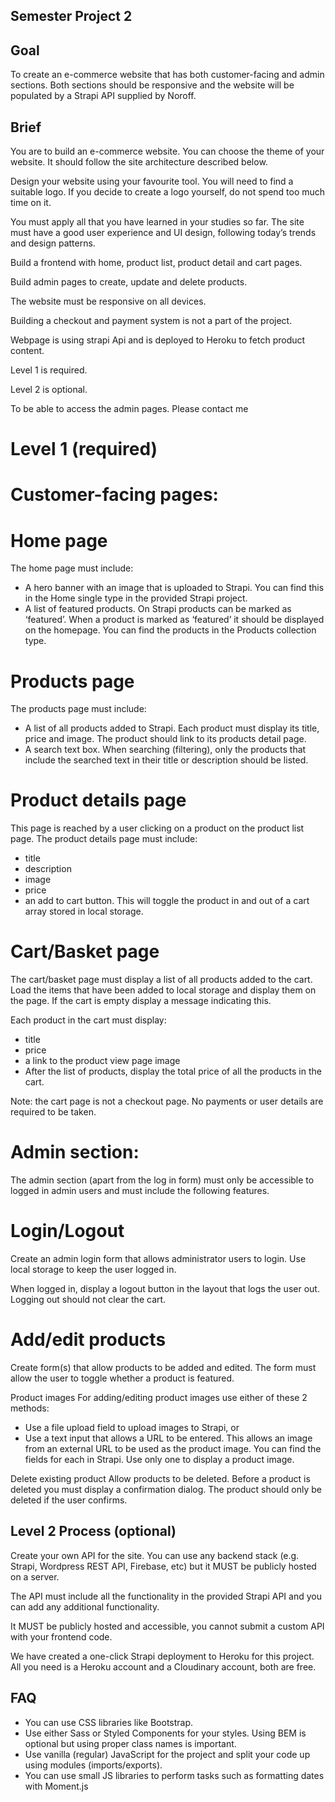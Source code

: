## Semester Project 2

## Goal

To create an e-commerce website that has both customer-facing and admin sections. Both sections should be responsive and the website will be populated by a Strapi API supplied by Noroff.

## Brief
You are to build an e-commerce website. You can choose the theme of your website. It should follow the site architecture described below.

Design your website using your favourite tool. You will need to find a suitable logo. If you decide to create a logo yourself, do not spend too much time on it.

You must apply all that you have learned in your studies so far. The site must have a good user experience and UI design, following today’s trends and design patterns.

Build a frontend with home, product list, product detail and cart pages.

Build admin pages to create, update and delete products.

The website must be responsive on all devices.

Building a checkout and payment system is not a part of the project.

Webpage is using strapi Api and is deployed to Heroku to fetch product content.

Level 1 is required.

Level 2 is optional.

To be able to access the admin pages.
Please contact me

# Level 1 (required)

# Customer-facing pages:

# Home page

The home page must include:

- A hero banner with an image that is uploaded to Strapi. You can find this in the Home single type in the provided Strapi   project.
- A list of featured products. On Strapi products can be marked as ‘featured’. When a product is marked as ‘featured’ it     should be displayed on the homepage. You can find the products in the Products collection type.

# Products page

The products page must include:

- A list of all products added to Strapi. Each product must display its title, price and image. The product should link to   its products detail page.
- A search text box. When searching (filtering), only the products that include the searched text in their title or           description should be listed.

# Product details page

This page is reached by a user clicking on a product on the product list page. The product details page must include:

- title
- description
- image
- price
- an add to cart button. This will toggle the product in and out of a cart array stored in local storage.



# Cart/Basket page

The cart/basket page must display a list of all products added to the cart. Load the items that have been added to local storage and display them on the page. If the cart is empty display a message indicating this.

Each product in the cart must display:

- title
- price
- a link to the product view page
  image
- After the list of products, display the total price of all the products in the cart.

Note: the cart page is not a checkout page. No payments or user details are required to be taken.

# Admin section:

The admin section (apart from the log in form) must only be accessible to logged in admin users and must include the following features.

# Login/Logout

Create an admin login form that allows administrator users to login. Use local storage to keep the user logged in.

When logged in, display a logout button in the layout that logs the user out. Logging out should not clear the cart.

# Add/edit products
Create form(s) that allow products to be added and edited. The form must allow the user to toggle whether a product is featured.

Product images
For adding/editing product images use either of these 2 methods:

- Use a file upload field to upload images to Strapi, or
- Use a text input that allows a URL to be entered. This allows an image from an external URL to be used as the product       image.
You can find the fields for each in Strapi. Use only one to display a product image.

Delete existing product
Allow products to be deleted. Before a product is deleted you must display a confirmation dialog. The product should only be deleted if the user confirms.

 
## Level 2 Process (optional)

Create your own API for the site. You can use any backend stack (e.g. Strapi, Wordpress REST API, Firebase, etc) but it MUST be publicly hosted on a server.

The API must include all the functionality in the provided Strapi API and you can add any additional functionality.

It MUST be publicly hosted and accessible, you cannot submit a custom API with your frontend code.

We have created a one-click Strapi deployment to Heroku for this project. All you need is a Heroku account and a Cloudinary account, both are free.

## FAQ
- You can use CSS libraries like Bootstrap.
- Use either Sass or Styled Components for your styles. Using BEM is optional but using proper class names is important.
- Use vanilla (regular) JavaScript for the project and split your code up using modules (imports/exports).
- You can use small JS libraries to perform tasks such as formatting dates with Moment.js
